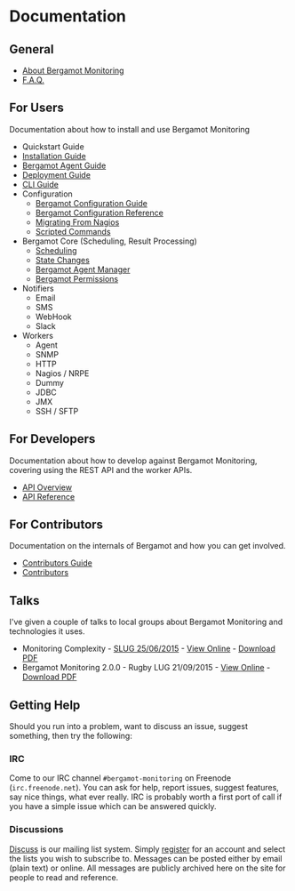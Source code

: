 # Documentation

## General

* [About Bergamot Monitoring](/docs/about)
* [F.A.Q.](/docs/faq)

## For Users

Documentation about how to install and use Bergamot Monitoring

* Quickstart Guide
* [Installation Guide](/docs/user/install/guide)
* [Bergamot Agent Guide](/docs/user/agent/guide)
* [Deployment Guide](/docs/user/deployment/guide)
* [CLI Guide](/docs/user/cli/guide)
* Configuration
    * [Bergamot Configuration Guide](/docs/user/config/guide)
    * [Bergamot Configuration Reference](/docs/user/config/reference)
    * [Migrating From Nagios](/docs/user/config/convert)
    * [Scripted Commands](/docs/user/config/scripted_commands)
* Bergamot Core (Scheduling, Result Processing)
    * [Scheduling](/docs/user/general/scheduling)
    * [State Changes](/docs/user/general/state_changes)
    * [Bergamot Agent Manager](/docs/user/general/agent_manager)
    * [Bergamot Permissions](/docs/user/general/bergamot_permissions)
* Notifiers
    * Email
    * SMS
    * WebHook
    * Slack
* Workers
    * Agent
    * SNMP
    * HTTP
    * Nagios / NRPE
    * Dummy
    * JDBC
    * JMX
    * SSH / SFTP

## For Developers

Documentation about how to develop against Bergamot Monitoring, covering using 
the REST API and the worker APIs.

* [API Overview](/docs/developer/api/overview)
* [API Reference](/docs/developer/api/reference)

## For Contributors

Documentation on the internals of Bergamot and how you can get involved.

* [Contributors Guide](/docs/contributors/guide)
* [Contributors](/people)

## Talks

I've given a couple of talks to local groups about Bergamot Monitoring and 
technologies it uses.

* Monitoring Complexity - [SLUG 25/06/2015](https://shropshirelug.wordpress.com/2015/06/22/meeting-25th-june-chris-ellis-talks-monitoring-with-bergamot/) - [View Online](https://docs.google.com/presentation/d/1u1mSojHiBZNMlnyshryMTSDI1x6CrFMUX66T7zVWdLg/pub?start=false&loop=false&delayms=10000&slide=id.ga21379c4a_1_1) - [Download PDF](/talks/Monitoring_Complexity.pdf)
* Bergamot Monitoring 2.0.0 - Rugby LUG 21/09/2015 - [View Online](https://docs.google.com/presentation/d/1UaadhX_8aHRXipL2osZsfxqoojc3INTFF_gKzZS7dG0/pub?start=false&loop=false&delayms=10000) - [Download PDF](/talks/Bergamot_Monitorng_2_0_0_Open_Distributed_Monitoring.pdf)

## Getting Help

Should you run into a problem, want to discuss an issue, suggest something, then 
try the following:

### IRC

Come to our IRC channel `#bergamot-monitoring` on Freenode (`irc.freenode.net`). 
You can ask for help, report issues, suggest features, say nice things, what ever 
really.  IRC is probably worth a first port of call if you have a simple issue 
which can be answered quickly.

### Discussions

[Discuss](/discuss/) is our mailing list system.  Simply [register](/discuss/register) 
for an account and select the lists you wish to subscribe to.  Messages can be posted 
either by email (plain text) or online.  All messages are publicly archived here 
on the site for people to read and reference.

